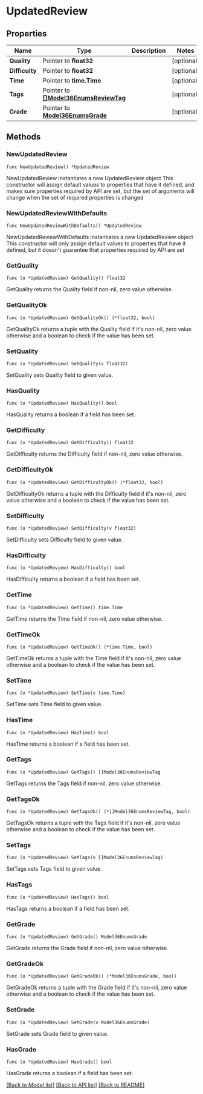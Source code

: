 # UpdatedReview

## Properties

Name | Type | Description | Notes
------------ | ------------- | ------------- | -------------
**Quality** | Pointer to **float32** |  | [optional] 
**Difficulty** | Pointer to **float32** |  | [optional] 
**Time** | Pointer to **time.Time** |  | [optional] 
**Tags** | Pointer to [**[]Model36EnumsReviewTag**](Model36EnumsReviewTag.md) |  | [optional] 
**Grade** | Pointer to [**Model36EnumsGrade**](36EnumsGrade.md) |  | [optional] 

## Methods

### NewUpdatedReview

`func NewUpdatedReview() *UpdatedReview`

NewUpdatedReview instantiates a new UpdatedReview object
This constructor will assign default values to properties that have it defined,
and makes sure properties required by API are set, but the set of arguments
will change when the set of required properties is changed

### NewUpdatedReviewWithDefaults

`func NewUpdatedReviewWithDefaults() *UpdatedReview`

NewUpdatedReviewWithDefaults instantiates a new UpdatedReview object
This constructor will only assign default values to properties that have it defined,
but it doesn't guarantee that properties required by API are set

### GetQuality

`func (o *UpdatedReview) GetQuality() float32`

GetQuality returns the Quality field if non-nil, zero value otherwise.

### GetQualityOk

`func (o *UpdatedReview) GetQualityOk() (*float32, bool)`

GetQualityOk returns a tuple with the Quality field if it's non-nil, zero value otherwise
and a boolean to check if the value has been set.

### SetQuality

`func (o *UpdatedReview) SetQuality(v float32)`

SetQuality sets Quality field to given value.

### HasQuality

`func (o *UpdatedReview) HasQuality() bool`

HasQuality returns a boolean if a field has been set.

### GetDifficulty

`func (o *UpdatedReview) GetDifficulty() float32`

GetDifficulty returns the Difficulty field if non-nil, zero value otherwise.

### GetDifficultyOk

`func (o *UpdatedReview) GetDifficultyOk() (*float32, bool)`

GetDifficultyOk returns a tuple with the Difficulty field if it's non-nil, zero value otherwise
and a boolean to check if the value has been set.

### SetDifficulty

`func (o *UpdatedReview) SetDifficulty(v float32)`

SetDifficulty sets Difficulty field to given value.

### HasDifficulty

`func (o *UpdatedReview) HasDifficulty() bool`

HasDifficulty returns a boolean if a field has been set.

### GetTime

`func (o *UpdatedReview) GetTime() time.Time`

GetTime returns the Time field if non-nil, zero value otherwise.

### GetTimeOk

`func (o *UpdatedReview) GetTimeOk() (*time.Time, bool)`

GetTimeOk returns a tuple with the Time field if it's non-nil, zero value otherwise
and a boolean to check if the value has been set.

### SetTime

`func (o *UpdatedReview) SetTime(v time.Time)`

SetTime sets Time field to given value.

### HasTime

`func (o *UpdatedReview) HasTime() bool`

HasTime returns a boolean if a field has been set.

### GetTags

`func (o *UpdatedReview) GetTags() []Model36EnumsReviewTag`

GetTags returns the Tags field if non-nil, zero value otherwise.

### GetTagsOk

`func (o *UpdatedReview) GetTagsOk() (*[]Model36EnumsReviewTag, bool)`

GetTagsOk returns a tuple with the Tags field if it's non-nil, zero value otherwise
and a boolean to check if the value has been set.

### SetTags

`func (o *UpdatedReview) SetTags(v []Model36EnumsReviewTag)`

SetTags sets Tags field to given value.

### HasTags

`func (o *UpdatedReview) HasTags() bool`

HasTags returns a boolean if a field has been set.

### GetGrade

`func (o *UpdatedReview) GetGrade() Model36EnumsGrade`

GetGrade returns the Grade field if non-nil, zero value otherwise.

### GetGradeOk

`func (o *UpdatedReview) GetGradeOk() (*Model36EnumsGrade, bool)`

GetGradeOk returns a tuple with the Grade field if it's non-nil, zero value otherwise
and a boolean to check if the value has been set.

### SetGrade

`func (o *UpdatedReview) SetGrade(v Model36EnumsGrade)`

SetGrade sets Grade field to given value.

### HasGrade

`func (o *UpdatedReview) HasGrade() bool`

HasGrade returns a boolean if a field has been set.


[[Back to Model list]](../README.md#documentation-for-models) [[Back to API list]](../README.md#documentation-for-api-endpoints) [[Back to README]](../README.md)


